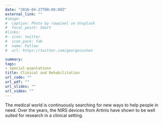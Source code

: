 ```yaml
---
date: "2016-04-27T00:00:00Z"
external_link: ""
#image:
#  caption: Photo by rawpixel on Unsplash
#  focal_point: Smart
#links:
#- icon: twitter
#  icon_pack: fab
#  name: Follow
#  url: https://twitter.com/georgecushen

summary: 
tags:
- special-populations
title: Clinical and Rehabilitation
url_code: ""
url_pdf: ""
url_slides: ""
url_video: ""
---
```


The medical world is continuously searching for new ways to help people in need. Over the years, the NIRS devices from Artinis have shown to be well suited for research in a clinical setting.
